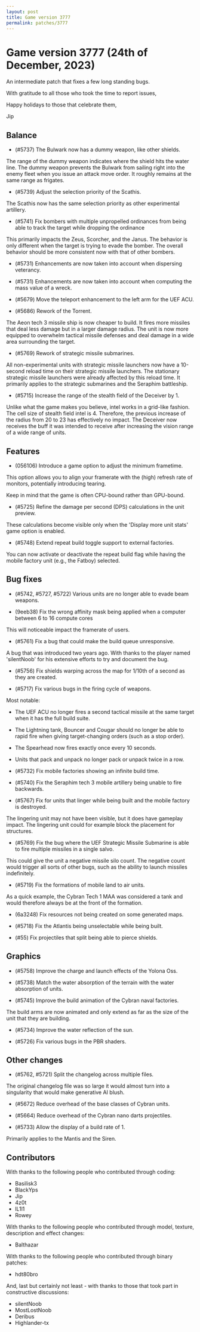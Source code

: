 ```yaml
---
layout: post
title: Game version 3777
permalink: patches/3777
---
```


# Game version 3777 (24th of December, 2023)

An intermediate patch that fixes a few long standing bugs.

With gratitude to all those who took the time to report issues,

Happy holidays to those that celebrate them,

Jip

## Balance

- (#5737) The Bulwark now has a dummy weapon, like other shields.

The range of the dummy weapon indicates where the shield hits the water line. The dummy weapon prevents the Bulwark from sailing right into the enemy fleet when you issue an attack move order. It roughly remains at the same range as frigates.

- (#5739) Adjust the selection priority of the Scathis.

The Scathis now has the same selection priority as other experimental artillery.

- (#5741) Fix bombers with multiple unpropelled ordinances from being able to track the target while dropping the ordinance

This primarily impacts the Zeus, Scorcher, and the Janus. The behavior is only different when the target is trying to evade the bomber. The overall behavior should be more consistent now with that of other bombers.

- (#5731) Enhancements are now taken into account when dispersing veterancy.

- (#5731) Enhancements are now taken into account when computing the mass value of a wreck.

- (#5679) Move the teleport enhancement to the left arm for the UEF ACU.

- (#5686) Rework of the Torrent.

The Aeon tech 3 missile ship is now cheaper to build. It fires more missiles that deal less damage but in a larger damage radius. The unit is now more equipped to overwhelm tactical missile defenses and deal damage in a wide area surrounding the target.

- (#5769) Rework of strategic missile submarines.

All non-experimental units with strategic missile launchers now have a 10-second reload time on their strategic missile launchers. The stationary strategic missile launchers were already affected by this reload time. It primarily applies to the strategic submarines and the Seraphim battleship.

- (#5715) Increase the range of the stealth field of the Deceiver by 1.

Unlike what the game makes you believe, intel works in a grid-like fashion. The cell size of stealth field intel is 4. Therefore, the previous increase of the radius from 20 to 23 has effectively no impact. The Deceiver now receives the buff it was intended to receive after increasing the vision range of a wide range of units.

## Features

- (056106) Introduce a game option to adjust the minimum frametime.

This option allows you to align your framerate with the (high) refresh rate of monitors, potentially introducing tearing.

Keep in mind that the game is often CPU-bound rather than GPU-bound.

- (#5725) Refine the damage per second (DPS) calculations in the unit preview.

These calculations become visible only when the 'Display more unit stats' game option is enabled.

- (#5748) Extend repeat build toggle support to external factories.

You can now activate or deactivate the repeat build flag while having the mobile factory unit (e.g., the Fatboy) selected.

## Bug fixes

- (#5742, #5727, #5722) Various units are no longer able to evade beam weapons.

- (9eeb38) Fix the wrong affinity mask being applied when a computer between 6 to 16 compute cores

This will noticeable impact the framerate of users.

- (#5761) Fix a bug that could make the build queue unresponsive.

A bug that was introduced two years ago. With thanks to the player named 'silentNoob' for his extensive efforts to try and document the bug.

- (#5756) Fix shields warping across the map for 1/10th of a second as they are created.

- (#5717) Fix various bugs in the firing cycle of weapons.

Most notable:

- The UEF ACU no longer fires a second tactical missile at the same target when it has the full build suite.
- The Lightning tank, Bouncer and Cougar should no longer be able to rapid fire when giving target-changing orders (such as a stop order).
- The Spearhead now fires exactly once every 10 seconds.
- Units that pack and unpack no longer pack or unpack twice in a row.

- (#5732) Fix mobile factories showing an infinite build time.

- (#5740) Fix the Seraphim tech 3 mobile artillery being unable to fire backwards.

- (#5767) Fix for units that linger while being built and the mobile factory is destroyed.

The lingering unit may not have been visible, but it does have gameplay impact. The lingering unit could for example block the placement for structures.

- (#5769) Fix the bug where the UEF Strategic Missile Submarine is able to fire multiple missiles in a single salvo.

This could give the unit a negative missile silo count. The negative count would trigger all sorts of other bugs, such as the ability to launch missiles indefinitely.

- (#5719) Fix the formations of mobile land to air units.

As a quick example, the Cybran Tech 1 MAA was considered a tank and would therefore always be at the front of the formation.

- (6a3248) Fix resources not being created on some generated maps.

- (#5718) Fix the Atlantis being unselectable while being built.

- (#55) Fix projectiles that split being able to pierce shields.

## Graphics

- (#5758) Improve the charge and launch effects of the Yolona Oss.

- (#5738) Match the water absorption of the terrain with the water absorption of units.

- (#5745) Improve the build animation of the Cybran naval factories.

The build arms are now animated and only extend as far as the size of the unit that they are building.

- (#5734) Improve the water reflection of the sun.

- (#5726) Fix various bugs in the PBR shaders.

## Other changes

- (#5762, #5721) Split the changelog across multiple files.

The original changelog file was so large it would almost turn into a singularity that would make generative AI blush.

- (#5672) Reduce overhead of the base classes of Cybran units.

- (#5664) Reduce overhead of the Cybran nano darts projectiles.

- (#5733) Allow the display of a build rate of 1.

Primarily applies to the Mantis and the Siren.

## Contributors

With thanks to the following people who contributed through coding:

- Basilisk3
- BlackYps
- Jip
- 4z0t
- lL1l1
- Rowey

With thanks to the following people who contributed through model, texture, description and effect changes:

- Balthazar

With thanks to the following people who contributed through binary patches:

- hdt80bro

And, last but certainly not least - with thanks to those that took part in constructive discussions:

- silentNoob
- MostLostNoob
- Deribus
- Highlander-tx
